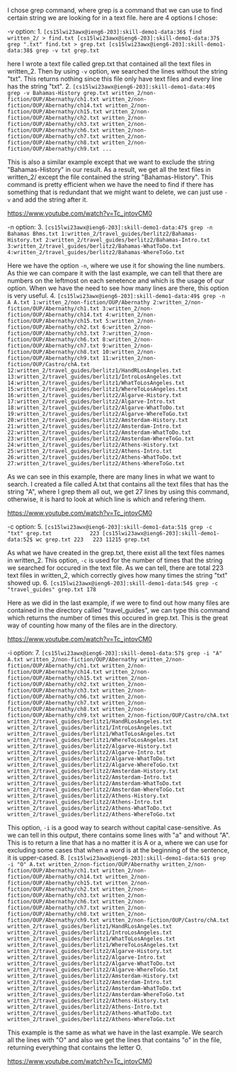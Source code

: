 I chose grep command, where grep is a command that we can use to find certain string we are looking for in a text file.
here are 4 options I chose:

-v option:
1.
`[cs15lwi23awx@ieng6-203]:skill-demo1-data:36$ find written_2/ > find.txt
[cs15lwi23awx@ieng6-203]:skill-demo1-data:37$ grep ".txt" find.txt > grep.txt
[cs15lwi23awx@ieng6-203]:skill-demo1-data:38$ grep -v txt grep.txt`

here I wrote a text file called grep.txt that contained all the text files in written_2. Then by using `-v` option, we searched the lines without the string "txt". This returns nothing since this file only have text files and every line has the string "txt".
2.
`[cs15lwi23awx@ieng6-203]:skill-demo1-data:40$ grep -v Bahamas-History grep.txt
written_2/non-fiction/OUP/Abernathy/ch1.txt
written_2/non-fiction/OUP/Abernathy/ch14.txt
written_2/non-fiction/OUP/Abernathy/ch15.txt
written_2/non-fiction/OUP/Abernathy/ch2.txt
written_2/non-fiction/OUP/Abernathy/ch3.txt
written_2/non-fiction/OUP/Abernathy/ch6.txt
written_2/non-fiction/OUP/Abernathy/ch7.txt
written_2/non-fiction/OUP/Abernathy/ch8.txt
written_2/non-fiction/OUP/Abernathy/ch9.txt
...`

This is also a similar example except that we want to exclude the string "Bahamas-History" in our result. As a result, we get all the text files in written_2/ except the file contained the string "Bahamas-History". This command is pretty efficient when we have the need to find if there has something that is redundant that we might want to delete, we can just use `-v` and add the string after it.

https://www.youtube.com/watch?v=Tc_jntovCM0

-n option:
3.
`[cs15lwi23awx@ieng6-203]:skill-demo1-data:47$ grep -n Bahamas Bhms.txt
1:written_2/travel_guides/berlitz2/Bahamas-History.txt
2:written_2/travel_guides/berlitz2/Bahamas-Intro.txt
3:written_2/travel_guides/berlitz2/Bahamas-WhatToDo.txt
4:written_2/travel_guides/berlitz2/Bahamas-WhereToGo.txt`

Here we have the option `-n`, where we use it for showing the line numbers. As thie we can compare it with the last example, we can tell that there are numbers on the leftmost on each senetence and which is the usage of our option. When we have the need to see how many lines are there, this option is very useful.
4.
`[cs15lwi23awx@ieng6-203]:skill-demo1-data:49$ grep -n A A.txt
1:written_2/non-fiction/OUP/Abernathy
2:written_2/non-fiction/OUP/Abernathy/ch1.txt
3:written_2/non-fiction/OUP/Abernathy/ch14.txt
4:written_2/non-fiction/OUP/Abernathy/ch15.txt
5:written_2/non-fiction/OUP/Abernathy/ch2.txt
6:written_2/non-fiction/OUP/Abernathy/ch3.txt
7:written_2/non-fiction/OUP/Abernathy/ch6.txt
8:written_2/non-fiction/OUP/Abernathy/ch7.txt
9:written_2/non-fiction/OUP/Abernathy/ch8.txt
10:written_2/non-fiction/OUP/Abernathy/ch9.txt
11:written_2/non-fiction/OUP/Castro/chA.txt
12:written_2/travel_guides/berlitz1/HandRLosAngeles.txt
13:written_2/travel_guides/berlitz1/IntroLosAngeles.txt
14:written_2/travel_guides/berlitz1/WhatToLosAngeles.txt
15:written_2/travel_guides/berlitz1/WhereToLosAngeles.txt
16:written_2/travel_guides/berlitz2/Algarve-History.txt
17:written_2/travel_guides/berlitz2/Algarve-Intro.txt
18:written_2/travel_guides/berlitz2/Algarve-WhatToDo.txt
19:written_2/travel_guides/berlitz2/Algarve-WhereToGo.txt
20:written_2/travel_guides/berlitz2/Amsterdam-History.txt
21:written_2/travel_guides/berlitz2/Amsterdam-Intro.txt
22:written_2/travel_guides/berlitz2/Amsterdam-WhatToDo.txt
23:written_2/travel_guides/berlitz2/Amsterdam-WhereToGo.txt
24:written_2/travel_guides/berlitz2/Athens-History.txt
25:written_2/travel_guides/berlitz2/Athens-Intro.txt
26:written_2/travel_guides/berlitz2/Athens-WhatToDo.txt
27:written_2/travel_guides/berlitz2/Athens-WhereToGo.txt`

As we can see in this example, there are many lines in what we want to search. I created a file called A.txt that contains all the text files that has the string "A", where I grep them all out, we get 27 lines by using this command, otherwise, it is hard to look at which line is which and refering them.

https://www.youtube.com/watch?v=Tc_jntovCM0

-c option:
5.
`[cs15lwi23awx@ieng6-203]:skill-demo1-data:51$ grep -c "txt" grep.txt           
223
[cs15lwi23awx@ieng6-203]:skill-demo1-data:52$ wc grep.txt
  223   223 11215 grep.txt`

As what we have created in the grep.txt, there exist all the text files names in written_2. This option, `-c` is used for the number of times that the string we searched for occured in the text file. As we can tell, there are total 223 text files in written_2, which correctly gives how many times the string "txt" showed up.
6.
`[cs15lwi23awx@ieng6-203]:skill-demo1-data:54$ grep -c "travel_guides" grep.txt
178`

Here as we did in the last example, if we were to find out how many files are contained in the directory called "travel_guides", we can type this command which returns the number of times this occured in grep.txt. This is the great way of counting how many of the files are in the directory.

https://www.youtube.com/watch?v=Tc_jntovCM0

-i option:
7.
`[cs15lwi23awx@ieng6-203]:skill-demo1-data:57$ grep -i "A" A.txt
written_2/non-fiction/OUP/Abernathy
written_2/non-fiction/OUP/Abernathy/ch1.txt
written_2/non-fiction/OUP/Abernathy/ch14.txt
written_2/non-fiction/OUP/Abernathy/ch15.txt
written_2/non-fiction/OUP/Abernathy/ch2.txt
written_2/non-fiction/OUP/Abernathy/ch3.txt
written_2/non-fiction/OUP/Abernathy/ch6.txt
written_2/non-fiction/OUP/Abernathy/ch7.txt
written_2/non-fiction/OUP/Abernathy/ch8.txt
written_2/non-fiction/OUP/Abernathy/ch9.txt
written_2/non-fiction/OUP/Castro/chA.txt
written_2/travel_guides/berlitz1/HandRLosAngeles.txt
written_2/travel_guides/berlitz1/IntroLosAngeles.txt
written_2/travel_guides/berlitz1/WhatToLosAngeles.txt
written_2/travel_guides/berlitz1/WhereToLosAngeles.txt
written_2/travel_guides/berlitz2/Algarve-History.txt
written_2/travel_guides/berlitz2/Algarve-Intro.txt
written_2/travel_guides/berlitz2/Algarve-WhatToDo.txt
written_2/travel_guides/berlitz2/Algarve-WhereToGo.txt
written_2/travel_guides/berlitz2/Amsterdam-History.txt
written_2/travel_guides/berlitz2/Amsterdam-Intro.txt
written_2/travel_guides/berlitz2/Amsterdam-WhatToDo.txt
written_2/travel_guides/berlitz2/Amsterdam-WhereToGo.txt
written_2/travel_guides/berlitz2/Athens-History.txt
written_2/travel_guides/berlitz2/Athens-Intro.txt
written_2/travel_guides/berlitz2/Athens-WhatToDo.txt
written_2/travel_guides/berlitz2/Athens-WhereToGo.txt`

This option, `-i` is a good way to search without capital case-sensitive. As we can tell in this output, there contains some lines with "a" and without "A". This is to return a line that has a no matter it is A or a, where we can use for excluding some cases that when a word is at the beginning of the sentence, it is upper-cased.
8.
`[cs15lwi23awx@ieng6-203]:skill-demo1-data:61$ grep -i "O" A.txt
written_2/non-fiction/OUP/Abernathy
written_2/non-fiction/OUP/Abernathy/ch1.txt
written_2/non-fiction/OUP/Abernathy/ch14.txt
written_2/non-fiction/OUP/Abernathy/ch15.txt
written_2/non-fiction/OUP/Abernathy/ch2.txt
written_2/non-fiction/OUP/Abernathy/ch3.txt
written_2/non-fiction/OUP/Abernathy/ch6.txt
written_2/non-fiction/OUP/Abernathy/ch7.txt
written_2/non-fiction/OUP/Abernathy/ch8.txt
written_2/non-fiction/OUP/Abernathy/ch9.txt
written_2/non-fiction/OUP/Castro/chA.txt
written_2/travel_guides/berlitz1/HandRLosAngeles.txt
written_2/travel_guides/berlitz1/IntroLosAngeles.txt
written_2/travel_guides/berlitz1/WhatToLosAngeles.txt
written_2/travel_guides/berlitz1/WhereToLosAngeles.txt
written_2/travel_guides/berlitz2/Algarve-History.txt
written_2/travel_guides/berlitz2/Algarve-Intro.txt
written_2/travel_guides/berlitz2/Algarve-WhatToDo.txt
written_2/travel_guides/berlitz2/Algarve-WhereToGo.txt
written_2/travel_guides/berlitz2/Amsterdam-History.txt
written_2/travel_guides/berlitz2/Amsterdam-Intro.txt
written_2/travel_guides/berlitz2/Amsterdam-WhatToDo.txt
written_2/travel_guides/berlitz2/Amsterdam-WhereToGo.txt
written_2/travel_guides/berlitz2/Athens-History.txt
written_2/travel_guides/berlitz2/Athens-Intro.txt
written_2/travel_guides/berlitz2/Athens-WhatToDo.txt
written_2/travel_guides/berlitz2/Athens-WhereToGo.txt`

This example is the same as what we have in the last example. We search all the lines with "O" and also we get the lines that contains "o" in the file, returning everything that contains the letter O.

https://www.youtube.com/watch?v=Tc_jntovCM0